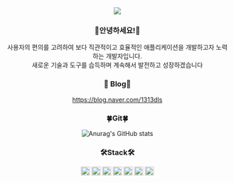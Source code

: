 <div align=center> 
<img src="https://capsule-render.vercel.app/api?type=wave&color=FFC0CB&height=300&section=header&text=Welcome%20&animation=fadeIn&fontSize=90&fontColor=FFFFFF" />



### 💐안녕하세요!💐
사용자의 편의를 고려하여 보다 직관적이고 효율적인 애플리케이션을 개발하고자 노력하는 개발자입니다.<br/>
새로운 기술과 도구를 습득하며 계속해서 발전하고 성장하겠습니다 

### 🌷 Blog🌷
 https://blog.naver.com/1313dls 


### 🍀Git🍀
 ![Anurag's GitHub stats](https://github-readme-stats.vercel.app/api?username=hynibugi&show_icons=true&theme=merko&bg_color=FFF0F5)
 
  
### 🛠Stack🛠
<p>
<img src="https://img.shields.io/badge/Java-007396?style=flat&logo=Java&logoColor=white" style="width:auto; height:20px;" />
<img src="https://img.shields.io/badge/MySQL-4479A1?style=flat&logo=MySQL&logoColor=white" style="width:auto; height:20px;"/>
<img src="https://img.shields.io/badge/Spring-6DB33F?style=flat&logo=Spring&logoColor=white" style="width:auto; height:20px;"/>
<img src="https://img.shields.io/badge/JavaScript-F7DF1E?style=flat&logo=JavaScript&logoColor=white" style="width:auto; height:20px;"/>
<img src="https://img.shields.io/badge/CSS3-1572B6?style=flat&logo=CSS3&logoColor=white"  style="width:auto; height:20px;"/>
<img src="https://img.shields.io/badge/HTML5-E34F26?style=flat&logo=HTML5&logoColor=white" style="width:auto; height:20px;"/>
<img src="https://img.shields.io/badge/Photoshop-31A8FF?style=flat&logo=AdobePhotoshop&logoColor=white" style="width:auto; height:20px;"/>
</p>
   </div>
